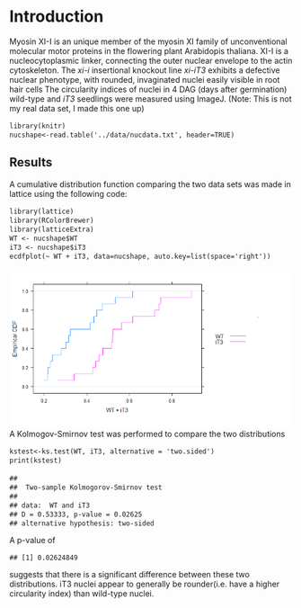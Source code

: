 Introduction
============

Myosin XI-I is an unique member of the myosin XI family of
unconventional molecular motor proteins in the flowering plant
Arabidopis thaliana. XI-I is a nucleocytoplasmic linker, connecting the
outer nuclear envelope to the actin cytoskeleton. The *xi-i* insertional
knockout line *xi-iT3* exhibits a defective nuclear phenotype, with
rounded, invaginated nuclei easily visible in root hair cells The
circularity indices of nuclei in 4 DAG (days after germination)
wild-type and *iT3* seedlings were measured using ImageJ. (Note: This is
not my real data set, I made this one up)

    library(knitr)
    nucshape<-read.table('../data/nucdata.txt', header=TRUE)

Results
-------

A cumulative distribution function comparing the two data sets was made
in lattice using the following code:

    library(lattice)
    library(RColorBrewer)
    library(latticeExtra)
    WT <- nucshape$WT
    iT3 <- nucshape$iT3
    ecdfplot(~ WT + iT3, data=nucshape, auto.key=list(space='right'))

![](./plots/nucshapeecdf.png) 
A Kolmogov-Smirnov test was performed to compare the two distributions

    kstest<-ks.test(WT, iT3, alternative = 'two.sided')
    print(kstest)

    ## 
    ##  Two-sample Kolmogorov-Smirnov test
    ## 
    ## data:  WT and iT3
    ## D = 0.53333, p-value = 0.02625
    ## alternative hypothesis: two-sided

A p-value of

    ## [1] 0.02624849

suggests that there is a significant difference between these two
distributions. iT3 nuclei appear to generally be rounder(i.e. have a
higher circularity index) than wild-type nuclei.
